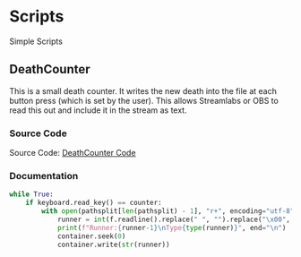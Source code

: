 # Scripts
Simple Scripts

## DeathCounter
This is a small death counter. It writes the new death into the file at each button press (which is set by the user). This allows Streamlabs or OBS to read this out and include it in the stream as text.

### Source Code 
Source Code: [DeathCounter Code](/Deathcounter/)

### Documentation
```python
while True:
    if keyboard.read_key() == counter:
        with open(pathsplit[len(pathsplit) - 1], "r+", encoding="utf-8") as container:
            runner = int(f.readline().replace(" ", "").replace("\x00", ""))+1
            print(f"Runner:{runner-1}\nType{type(runner)}", end="\n")
            container.seek(0)
            container.write(str(runner))
```
